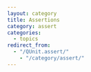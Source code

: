 ```yaml
---
layout: category
title: Assertions
category: assert
categories:
  - topics
redirect_from:
  - "/QUnit.assert/"
	- "/category/assert/"
---
```

